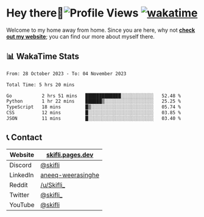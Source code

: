 # Hey there:wave:![Profile Views](https://komarev.com/ghpvc/?username=skifli) [![wakatime](https://wakatime.com/badge/user/b4317b02-0c6d-457b-82a4-a448b8a8d1df.svg)](https://wakatime.com/@b4317b02-0c6d-457b-82a4-a448b8a8d1df)

Welcome to my home away from home. Since you are here, why not [**check out my website**](https://skifli.pages.dev); you can find our more about myself there.

## 📊 WakaTime Stats

<!--START_SECTION:waka-->

```txt
From: 28 October 2023 - To: 04 November 2023

Total Time: 5 hrs 20 mins

Go           2 hrs 51 mins   █████████████░░░░░░░░░░░░   52.48 %
Python       1 hr 22 mins    ██████▒░░░░░░░░░░░░░░░░░░   25.25 %
TypeScript   18 mins         █▒░░░░░░░░░░░░░░░░░░░░░░░   05.74 %
CSS          12 mins         █░░░░░░░░░░░░░░░░░░░░░░░░   03.85 %
JSON         11 mins         █░░░░░░░░░░░░░░░░░░░░░░░░   03.40 %
```

<!--END_SECTION:waka-->

## 📞 Contact

| Website  | [skifli.pages.dev](https://skifli.pages.dev)                       |
|----------|--------------------------------------------------------------------|
| Discord  | [@skifli](https://discord.com/users/1072069875993956372)           |
| LinkedIn | [aneeq-weerasinghe](https://www.linkedin.com/in/aneeq-weerasinghe) |
| Reddit   | [/u/Skifli_](https://www.reddit.com/user/skifli_)                  |
| Twitter  | [@skifli_](https://twitter.com/@skifli_)                           |
| YouTube  | [@skifli](https://www.youtube.com/channel/@skifli)                 |
